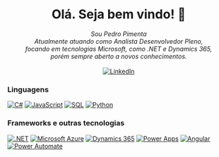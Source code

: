 <!--
### Olá. Seja bem vindo!
-->
<h1 align="center">Olá. Seja bem vindo! 👋</h1>
<p align="center">
  <i>
        Sou Pedro Pimenta<br>
        Atualmente atuando como Analista Desenvolvedor Pleno,<br>
        focando em tecnologias Microsoft, como .NET e Dynamics 365,<br>
        porém sempre aberto a novos conhecimentos.<br>
    </i><br>
    <a href="https://www.linkedin.com/in/pedro-henrique-nunes-pimenta-295127b7/" target="_blank">
        <img src="https://img.shields.io/badge/LinkedIn-blue?style=flat-square&logo=linkedin" alt="LinkedIn">
    </a>
</p>

### Linguagens
[![C#](https://img.shields.io/badge/C%23-black?style=for-the-badge&logo=csharp)](https://github.com/PeterPepper)
[![JavaScript](https://img.shields.io/badge/javascript-black?style=for-the-badge&logo=javascript)](https://github.com/PeterPepper)
[![SQL](https://img.shields.io/badge/sqlserver-black?style=for-the-badge&logo=microsoft-sql-server)](https://github.com/PeterPepper)
[![Python](https://img.shields.io/badge/python-black?style=for-the-badge&logo=python)](https://github.com/PeterPepper)

### Frameworks e outras tecnologias
[![.NET](https://img.shields.io/badge/.net-black?style=for-the-badge&logo=dotnet)](https://github.com/PeterPepper)
[![Microsoft Azure](https://img.shields.io/badge/microsoft%20azure-black?style=for-the-badge&logo=microsoftazure)](https://github.com/PeterPepper)
[![Dynamics 365](https://img.shields.io/badge/dynamics%20365-black?style=for-the-badge&logo=dynamics365)](https://github.com/PeterPepper)
[![Power Apps](https://img.shields.io/badge/powerapps-black?style=for-the-badge&logo=powerapps)](https://github.com/PeterPepper)
[![Angular](https://img.shields.io/badge/angular-black?style=for-the-badge&logo=angular)](https://github.com/PeterPepper)
[![Power Automate](https://img.shields.io/badge/power%20automate-black?style=for-the-badge&logo=powerautomate)](https://github.com/PeterPepper)

<!--
**PeterPepper/PeterPepper** is a ✨ _special_ ✨ repository because its `README.md` (this file) appears on your GitHub profile.

Here are some ideas to get you started:

- 🔭 I’m currently working on ...
- 🌱 I’m currently learning ...
- 👯 I’m looking to collaborate on ...
- 🤔 I’m looking for help with ...
- 💬 Ask me about ...
- 📫 How to reach me: ...
- 😄 Pronouns: ...
- ⚡ Fun fact: ...
-->
